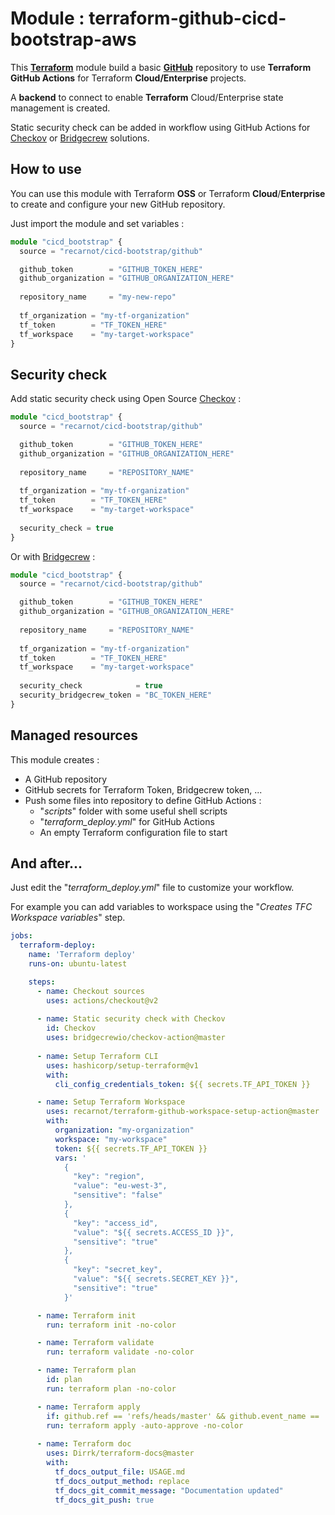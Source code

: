 # Module : terraform-github-cicd-bootstrap-aws
This [**Terraform**](https://www.terraform.io/) module build a basic [**GitHub**](https://github.com/) repository to use **Terraform** **GitHub Actions** for Terraform **Cloud/Enterprise** projects.

A **backend** to connect to enable **Terraform** Cloud/Enterprise state management is created.

Static security check can be added in workflow using GitHub Actions for [Checkov](https://www.checkov.io/) or [Bridgecrew](https://www.bridgecrew.cloud/) solutions.



## How to use

You can use this module with Terraform **OSS** or Terraform **Cloud**/**Enterprise** to create and configure your new GitHub repository.

Just import the module and set variables :  

```typescript
module "cicd_bootstrap" {
  source = "recarnot/cicd-bootstrap/github"

  github_token        = "GITHUB_TOKEN_HERE"
  github_organization = "GITHUB_ORGANIZATION_HERE"
  
  repository_name     = "my-new-repo"
  
  tf_organization = "my-tf-organization"
  tf_token        = "TF_TOKEN_HERE"
  tf_workspace    = "my-target-workspace"
}
```



## Security check

Add static security check using Open Source [Checkov](https://www.checkov.io/) :

```typescript
module "cicd_bootstrap" {
  source = "recarnot/cicd-bootstrap/github"

  github_token        = "GITHUB_TOKEN_HERE"
  github_organization = "GITHUB_ORGANIZATION_HERE"
  
  repository_name     = "REPOSITORY_NAME"
    
  tf_organization = "my-tf-organization"
  tf_token        = "TF_TOKEN_HERE"
  tf_workspace    = "my-target-workspace"
    
  security_check = true
}
```

Or with [Bridgecrew](https://www.bridgecrew.cloud/) :
```typescript
module "cicd_bootstrap" {
  source = "recarnot/cicd-bootstrap/github"

  github_token        = "GITHUB_TOKEN_HERE"
  github_organization = "GITHUB_ORGANIZATION_HERE"
  
  repository_name     = "REPOSITORY_NAME"
  
  tf_organization = "my-tf-organization"
  tf_token        = "TF_TOKEN_HERE"
  tf_workspace    = "my-target-workspace"
    
  security_check            = true
  security_bridgecrew_token = "BC_TOKEN_HERE"
}
```




## Managed resources

This module creates : 

- A GitHub repository
- GitHub secrets for Terraform Token, Bridgecrew token, ...
- Push some files into repository to define GitHub Actions : 
  - "*scripts*" folder with some useful shell scripts
  - "*terraform_deploy.yml*" for GitHub Actions 
  - An empty Terraform configuration file to start



## And after...

Just edit the "*terraform_deploy.yml*" file to customize your workflow.

For example you can add variables to workspace using the "*Creates TFC Workspace variables*" step.

```yaml
jobs:
  terraform-deploy:
    name: 'Terraform deploy'
    runs-on: ubuntu-latest

    steps:
      - name: Checkout sources
        uses: actions/checkout@v2
      
      - name: Static security check with Checkov
        id: Checkov
        uses: bridgecrewio/checkov-action@master
        
      - name: Setup Terraform CLI
        uses: hashicorp/setup-terraform@v1
        with:
          cli_config_credentials_token: ${{ secrets.TF_API_TOKEN }}

      - name: Setup Terraform Workspace
        uses: recarnot/terraform-github-workspace-setup-action@master
        with:
          organization: "my-organization"
          workspace: "my-workspace"
          token: ${{ secrets.TF_API_TOKEN }}
          vars: '
            {
              "key": "region",
              "value": "eu-west-3",
              "sensitive": "false"
            },
            {
              "key": "access_id",
              "value": "${{ secrets.ACCESS_ID }}",
              "sensitive": "true"
            },
            {
              "key": "secret_key",
              "value": "${{ secrets.SECRET_KEY }}",
              "sensitive": "true"
            }'

      - name: Terraform init
        run: terraform init -no-color

      - name: Terraform validate
        run: terraform validate -no-color

      - name: Terraform plan
        id: plan
        run: terraform plan -no-color

      - name: Terraform apply
        if: github.ref == 'refs/heads/master' && github.event_name == 'push'
        run: terraform apply -auto-approve -no-color
        
      - name: Terraform doc
        uses: Dirrk/terraform-docs@master
        with:
          tf_docs_output_file: USAGE.md
          tf_docs_output_method: replace
          tf_docs_git_commit_message: "Documentation updated"
          tf_docs_git_push: true
```

